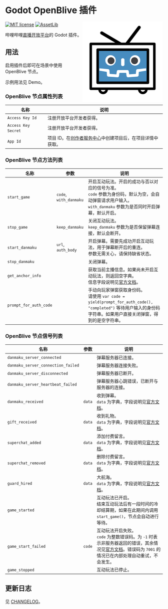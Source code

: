 # Godot OpenBlive 插件

<img src="icon.png?raw=true"  align="right" />

[![MIT license](https://img.shields.io/badge/license-MIT-blue.svg)](LICENSE)
[![AssetLib](https://img.shields.io/badge/AssetLib-OpenBlive-478cbf)](https://godotengine.org/asset-library/asset/1341)

哔哩哔哩[直播开放平台](https://open-live.bilibili.com/document/)的 Godot 插件。

## 用法

启用插件后即可在场景中使用 OpenBlive 节点。

示例用法见 Demo。

### OpenBlive 节点属性列表

| 名称 | 说明 |
| ---- | ---- |
| `Access Key Id`     | 注册开放平台开发者获得。 |
| `Access Key Secret` | 注册开放平台开发者获得。 |
| `App Id`            | 项目 ID。在[创作者服务中心](https://open-live.bilibili.com/open-manage)中创建项目后，在项目详情中获取。 |

### OpenBlive 节点方法列表

| 名称 | 参数 | 说明 |
| ---- | ---- | ---- |
| `start_game` | `code`, `with_danmaku` | 开启互动玩法。开启的成功与否以对应的信号为准。<br />`code` 参数为身份码，默认为空，会自动弹窗请求用户输入。<br />`with_danmaku` 参数为是否同时开启弹幕，默认开启。|
| `stop_game`  | `keep_danmaku`         | 关闭互动玩法。<br />`keep_danmaku` 参数为是否保留弹幕连接，默认会断开。 |
| `start_danmaku` | `url`, `auth_body`  | 开启弹幕。需要先成功开启互动玩法，用于弹幕断开后的重连。<br />参数无需关心，请保持缺省状态。 |
| `stop_danmaku`         | | 关闭弹幕。 |
| `get_anchor_info`      | | 获取当前主播信息。如果尚未开启互动玩法，则返回空字典。<br />信息字段说明见[官方文档](https://open-live.bilibili.com/document/doc&tool/api/interactPlay.html#%E5%BA%94%E7%94%A8%E5%BC%80%E5%90%AF)。|
| `prompt_for_auth_code` | | 手动向玩家弹窗获取身份码。<br />请使用 `var code = yield(prompt_for_auth_code(), "completed")` 等待用户输入的身份码字符串。如果用户直接关闭弹窗，得到的是空字符串。 |

### OpenBlive 节点信号列表

| 名称 | 参数 | 说明 |
| ---- | ---- | ---- |
| `danmaku_server_connected` | | 弹幕服务器已连接。 |
| `danmaku_server_connection_failed` | | 弹幕服务器连接失败。 |
| `danmaku_server_disconnected` | | 弹幕服务器已断开。 |
| `danmaku_server_heartbeat_failed` | | 弹幕服务器心跳错误，已断开与服务器的连接。 |
| `danmaku_received` | `data` | 收到弹幕。<br />`data` 为字典，字段说明见[官方文档](https://open-live.bilibili.com/document/liveRoomData.html#%E8%8E%B7%E5%8F%96%E5%BC%B9%E5%B9%95%E4%BF%A1%E6%81%AF)。 |
| `gift_received` | `data` | 收到礼物。<br />`data` 为字典，字段说明见[官方文档](https://open-live.bilibili.com/document/liveRoomData.html#%E8%8E%B7%E5%8F%96%E7%A4%BC%E7%89%A9%E4%BF%A1%E6%81%AF)。|
| `superchat_added` | `data` | 添加付费留言。<br />`data` 为字典，字段说明见[官方文档](https://open-live.bilibili.com/document/liveRoomData.html#%E8%8E%B7%E5%8F%96%E4%BB%98%E8%B4%B9%E7%95%99%E8%A8%80)。|
| `superchat_removed` | `data` | 删除付费留言。<br />`data` 为字典，字段说明见[官方文档](https://open-live.bilibili.com/document/liveRoomData.html#%E4%BB%98%E8%B4%B9%E7%95%99%E8%A8%80%E4%B8%8B%E7%BA%BF)。|
| `guard_hired` | `data` | 大航海。<br />`data` 为字典，字段说明见[官方文档](https://open-live.bilibili.com/document/liveRoomData.html#%E4%BB%98%E8%B4%B9%E5%A4%A7%E8%88%AA%E6%B5%B7)。|
| `game_started` | | 互动玩法已开启。<br />结束互动玩法后有一段时间的冷却结算期，如果在此期间内调用 `start_game()`，节点会自动进行等待。 |
| `game_start_failed` | `code` | 互动玩法开启失败。<br />`code` 为整数错误码。为 `-1` 时表示非服务器返回的错误，其余情况见[官方文档](https://open-live.bilibili.com/document/doc&tool/auth.html#%E5%85%AC%E5%85%B1%E9%94%99%E8%AF%AF%E7%A0%81)。错误码为 `7001` 的情况已在内部处理自动重试，不会发生。 |
| `game_stopped` | | 互动玩法已停止。 |

## 更新日志

见 [CHANGELOG](CHANGELOG.md)。
